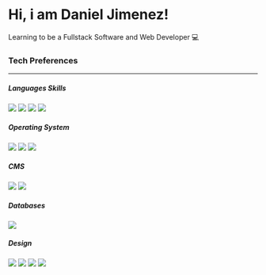 # Hi, i am Daniel Jimenez!
Learning to be a Fullstack Software and Web Developer 💻 


### Tech Preferences

------------
##### Languages Skills
![](https://img.shields.io/badge/HTML5-E34F26?style=for-the-badge&logo=html5&logoColor=white) ![](https://img.shields.io/badge/CSS3-1572B6?style=for-the-badge&logo=css3&logoColor=white) ![](https://img.shields.io/badge/JavaScript-323330?style=for-the-badge&logo=javascript&logoColor=F7DF1E)  ![](https://img.shields.io/badge/Python-FFD43B?style=for-the-badge&logo=python&logoColor=blue)

##### Operating System 
![](https://img.shields.io/badge/mac%20os-000000?style=for-the-badge&logo=apple&logoColor=white) ![](https://img.shields.io/badge/Windows-0078D6?style=for-the-badge&logo=windows&logoColor=white) ![](https://img.shields.io/badge/Linux-FCC624?style=for-the-badge&logo=linux&logoColor=black)

##### CMS 
![](https://img.shields.io/badge/Wordpress-21759B?style=for-the-badge&logo=wordpress&logoColor=white) ![](https://img.shields.io/badge/Joomla-5091CD?style=for-the-badge&logo=joomla&logoColor=white)

##### Databases
![](https://img.shields.io/badge/MySQL-005C84?style=for-the-badge&logo=mysql&logoColor=white)

##### Design
![](https://img.shields.io/badge/Adobe%20Photoshop-31A8FF?style=for-the-badge&logo=Adobe%20Photoshop&logoColor=black) ![](https://img.shields.io/badge/Adobe%20after%20affects-CF96FD?style=for-the-badge&logo=Adobe%20after%20effects&logoColor=393665) ![]( https://img.shields.io/badge/Adobe%20Premiere%20Pro-9999FF?style=for-the-badge&logo=Adobe%20Premiere%20Pro&logoColor=white) ![]( https://img.shields.io/badge/Adobe%20Illustrator-FF9A00?style=for-the-badge&logo=adobe%20illustrator&logoColor=white)
